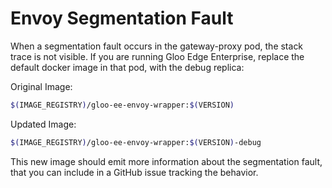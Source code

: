 # Envoy Segmentation Fault

When a segmentation fault occurs in the gateway-proxy pod, the stack trace is not visible. If you are running Gloo Edge Enterprise, replace the default docker image in that pod, with the debug replica:

Original Image:
```bash
$(IMAGE_REGISTRY)/gloo-ee-envoy-wrapper:$(VERSION)
```

Updated Image:
```bash
$(IMAGE_REGISTRY)/gloo-ee-envoy-wrapper:$(VERSION)-debug
```

This new image should emit more information about the segmentation fault, that you can include in a GitHub issue tracking the behavior.